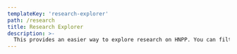 ```yaml
---
templateKey: 'research-explorer'
path: /research
title: Research Explorer
description: >-
  This provides an easier way to explore research on HNPP. You can filter papers by category or availability, and see top authors and keywords.
---
```

